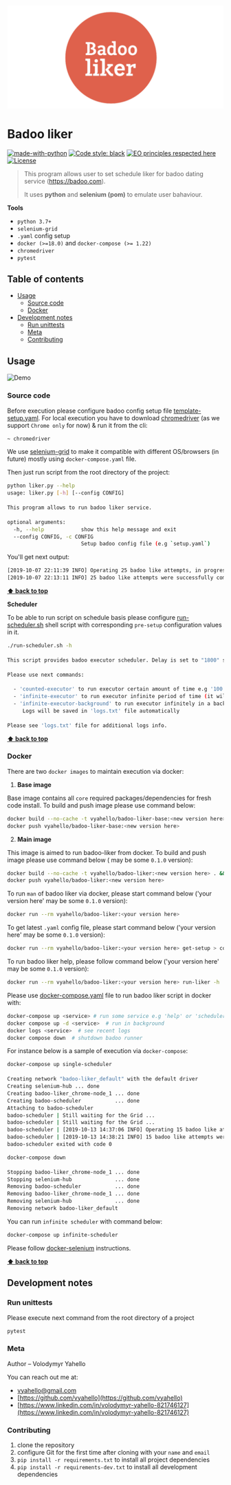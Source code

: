 ![Screenshot](logo.png)

# Badoo liker

[![made-with-python](https://img.shields.io/badge/Made%20with-Python-1f425f.svg)](https://www.python.org/)
[![Code style: black](https://img.shields.io/badge/code%20style-black-000000.svg)](https://github.com/psf/black)
[![EO principles respected here](https://www.elegantobjects.org/badge.svg)](https://www.elegantobjects.org)
[![License](https://img.shields.io/badge/license-MIT-green.svg)](LICENSE.md)

> This program allows user to set schedule liker for badoo dating service (https://badoo.com).
>
> It uses **python** and **selenium (pom)** to emulate user bahaviour. 

**Tools**
- `python 3.7+`
- `selenium-grid`
- `.yaml` config setup
- `docker (>=18.0)` and `docker-compose (>= 1.22)`
- `chromedriver`
- `pytest`

## Table of contents
- [Usage](#usage)
  - [Source code](#source-code)
  - [Docker](#docker)
- [Development notes](#development-notes)
  - [Run unittests](#run-unittests)
  - [Meta](#meta)
  - [Contributing](#contributing)

## Usage

![Demo](demo.gif)

### Source code
Before execution please configure badoo config setup file [template-setup.yaml](template-setup.yaml). 
For local execution you have to download [chromedriver](https://chromedriver.chromium.org) (as we support `Chrome only` for now) & run it from the cli:
```bash
~ chromedriver
```
We use [selenium-grid](https://www.vinsguru.com/selenium-grid-setup-using-docker) to make it compatible with different OS/browsers (in future)
mostly using `docker-compose.yaml` file.

Then just run script from the root directory of the project:
```bash
python liker.py --help
usage: liker.py [-h] [--config CONFIG]

This program allows to run badoo liker service.

optional arguments:
  -h, --help            show this help message and exit
  --config CONFIG, -c CONFIG
                        Setup badoo config file (e.g `setup.yaml`)
```

You'll get next output:
```bash
[2019-10-07 22:11:39 INFO] Operating 25 badoo like attempts, in progress ...
[2019-10-07 22:13:11 INFO] 25 badoo like attempts were successfully completed, please check your messages!
```
**[⬆ back to top](#table-of-contents)**

**Scheduler**

To be able to run script on schedule basis please configure [run-scheduler.sh](run-scheduler.sh) shell script with corresponding
`pre-setup` configuration values in it.

```bash
./run-scheduler.sh -h

This script provides badoo executor scheduler. Delay is set to "1800" seconds between run.

Please use next commands:

  - 'counted-executor' to run executor certain amount of time e.g '100'
  - 'infinite-executor' to run executor infinite period of time (it will run until script is crashed)
  - 'infinite-executor-background' to run executor infinitely in a background. 
     Logs will be saved in 'logs.txt' file automatically

Please see 'logs.txt' file for additional logs info.
```
**[⬆ back to top](#table-of-contents)**

### Docker
There are two `docker images` to maintain execution via docker: 
1. **Base image**

Base image contains all `core` required packages/dependencies for fresh code install. 
To build and push image please use command below:
```bash
docker build --no-cache -t vyahello/badoo-liker-base:<new version here> -f Dockerfile.base . && \
docker push vyahello/badoo-liker-base:<new version here>
```

2. **Main image**

This image is aimed to run badoo-liker from docker.
To build and push image please use command below (<new version here> may be some `0.1.0` version):
```bash
docker build --no-cache -t vyahello/badoo-liker:<new version here> . && \
docker push vyahello/badoo-liker:<new version here>
```

To run `man` of badoo liker via docker, please start command below ('your version here' may be some `0.1.0` version):
```bash
docker run --rm vyahello/badoo-liker:<your version here>
```

To get latest `.yaml` config file, please start command below ('your version here' may be some `0.1.0` version):
```bash
docker run --rm vyahello/badoo-liker:<your version here> get-setup > config.yaml
``` 

To run badoo liker help, please follow command below ('your version here' may be some `0.1.0` version):
```bash
docker run --rm vyahello/badoo-liker:<your version here> run-liker -h
```

Please use [docker-compose.yaml](docker-compose.yaml) file to run badoo liker script in docker with:
```bash
docker-compose up <service> # run some service e.g 'help' or 'scheduler'
docker compose up -d <service>  # run in background
docker logs <service>  # see recent logs
docker compose down  # shutdown badoo runner
```
For instance below is a sample of execution via `docker-compose`:
```bash
docker-compose up single-scheduler

Creating network "badoo-liker_default" with the default driver
Creating selenium-hub ... done
Creating badoo-liker_chrome-node_1 ... done
Creating badoo-scheduler           ... done
Attaching to badoo-scheduler
badoo-scheduler | Still waiting for the Grid ...
badoo-scheduler | Still waiting for the Grid ...
badoo-scheduler | [2019-10-13 14:37:06 INFO] Operating 15 badoo like attempts, in progress ...
badoo-scheduler | [2019-10-13 14:38:21 INFO] 15 badoo like attempts were successfully completed, please check your messages!
badoo-scheduler exited with code 0
```
```bash
docker-compose down

Stopping badoo-liker_chrome-node_1 ... done
Stopping selenium-hub              ... done
Removing badoo-scheduler           ... done
Removing badoo-liker_chrome-node_1 ... done
Removing selenium-hub              ... done
Removing network badoo-liker_default
```

You can run `infinite scheduler` with command below:
```bash
docker-compose up infinite-scheduler
```

Please follow [docker-selenium](https://github.com/SeleniumHQ/docker-selenium) instructions.

**[⬆ back to top](#table-of-contents)**

## Development notes

### Run unittests
Please execute next command from the root directory of a project
```bash
pytest
```

### Meta
Author – Volodymyr Yahello

You can reach out me at:
* [vyahello@gmail.com](vyahello@gmail.com)
* [https://github.com/vyahello](https://github.com/vyahello)
* [https://www.linkedin.com/in/volodymyr-yahello-821746127](https://www.linkedin.com/in/volodymyr-yahello-821746127)

### Contributing
1. clone the repository
2. configure Git for the first time after cloning with your `name` and `email`
3. `pip install -r requirements.txt` to install all project dependencies
4. `pip install -r requirements-dev.txt` to install all development dependencies